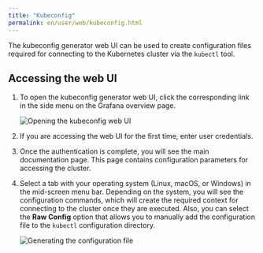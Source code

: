 ```yaml
---
title: "Kubeconfig"
permalink: en/user/web/kubeconfig.html
---
```


The kubeconfig generator web UI can be used to create configuration files
required for connecting to the Kubernetes cluster via the `kubectl` tool.

## Accessing the web UI

1. To open the kubeconfig generator web UI, click the corresponding link in the side menu on the Grafana overview page.

   ![Opening the kubeconfig web UI](../../images/kubeconfig/kubeconfig.png)

1. If you are accessing the web UI for the first time, enter user credentials.
1. Once the authentication is complete, you will see the main documentation page.
   This page contains configuration parameters for accessing the cluster.
1. Select a tab with your operating system (Linux, macOS, or Windows) in the mid-screen menu bar.
   Depending on the system, you will see the configuration commands,
   which will create the required context for connecting to the cluster once they are executed.
   Also, you can select the **Raw Config** option that allows you to manually add the configuration file
   to the `kubectl` configuration directory.

   ![Generating the configuration file](../../images/kubeconfig/kubeconfig-config.png)
